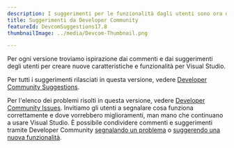 ```yaml
---
description: I suggerimenti per le funzionalità dagli utenti sono ora disponibili in Visual Studio.
title: Suggerimenti da Developer Community
featureId: DevcomSuggestions17.8
thumbnailImage: ../media/Devcom-Thumbnail.png

---
```



Per ogni versione troviamo ispirazione dai commenti e dai suggerimenti degli utenti per creare nuove caratteristiche e funzionalità per Visual Studio.

Per tutti i suggerimenti rilasciati in questa versione, vedere [Developer Community Suggestions](https://developercommunity.visualstudio.com/VisualStudio?q=%5BFixed+In%3A+Visual+Studio+2022+version+17.8+Preview+2%5D&ftype=idea).

Per l'elenco dei problemi risolti in questa versione, vedere [Developer Community Issues](https://developercommunity.visualstudio.com/VisualStudio?q=%5BFixed+In%3A+Visual+Studio+2022+version+17.8+Preview+2%5D&ftype=problem).
Invitiamo gli utenti a segnalare cosa funziona correttamente e dove vorrebbero miglioramenti, man mano che continuano a usare Visual Studio. È possibile condividere commenti e suggerimenti tramite Developer Community [segnalando un problema](https://learn.microsoft.com/visualstudio/ide/how-to-report-a-problem-with-visual-studio) o [suggerendo una nuova funzionalità](https://developercommunity.visualstudio.com/VisualStudio/suggest).
